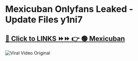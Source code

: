 
 # Mexicuban Onlyfans Leaked - Update Files y1ni7

## <h2><a href="https://clipsfans.com/Mexicuban&ref=git">🔗 Click to LINKS ⏩⏩ 👉 🟢 Mexicuban </a></h2>

<a href="https://clipsfans.com/Mexicuban&ref=git" rel="nofollow" data-target="animated-image.originalLink"><img src="https://i.ibb.co.com/xMMVF88/686577567.gif" alt="Viral Video Original" style="max-width: 100%; display: inline-block;" data-target="animated-image.originalImage"></a>

